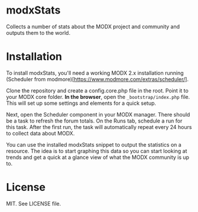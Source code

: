 modxStats
=========

Collects a number of stats about the MODX project and community and outputs them to the world.

Installation
============

To install modxStats, you'll need a working MODX 2.x installation running (Scheduler from modmore)[https://www.modmore.com/extras/scheduler/].

Clone the repository and create a config.core.php file in the root. Point it to your MODX core folder. **In the browser**, open the `_bootstrap/index.php` file. This will set up some settings and elements for a quick setup.

Next, open the Scheduler component in your MODX manager. There should be a task to refresh the forum totals. On the Runs tab, schedule a run for this task. After the first run, the task will automatically repeat every 24 hours to collect data about MODX.

You can use the installed modxStats snippet to output the statistics on a resource. The idea is to start graphing this data so you can start looking at trends and get a quick at a glance view of what the MODX community is up to.

License
=======

MIT. See LICENSE file.
